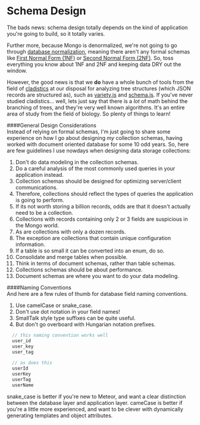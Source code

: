 Schema Design  
====================================

The bads news:  schema design totally depends on the kind of application you're going to build, so it totally varies.

Further more, because Mongo is denormalized, we're not going to go through [database normalization](http://en.wikipedia.org/wiki/Database_normalization), meaning there aren't any formal schemas like [First Normal Form (1NF)](http://en.wikipedia.org/wiki/First_normal_form) or [Second Normal Form (2NF)](http://en.wikipedia.org/wiki/Second_normal_form). So, toss everything you know about 1NF and 2NF and keeping data DRY out the window.  

However, the good news is that we **do** have a whole bunch of tools from the field of [cladistics](http://en.wikipedia.org/wiki/Cladistics) at our disposal for analyzing tree structures (which JSON records are structured as), such as [variety.js](https://github.com/variety/variety) and [schema.js](http://skratchdot.com/projects/mongodb-schema/).  If you've never studied cladistics...  well, lets just say that there is a *lot* of math behind the branching of trees, and they're very well known algorithms.  It's an entire area of study from the field of biology.  So plenty of things to learn!

####General Design Considerations  
Instead of relying on formal schemas, I'm just going to share some experience on how I go about designing *my* collection schemas, having worked with document oriented database for some 10 odd years.  So, here are few guidelines I use nowdays when designing data storage collections:

1.  Don't do data modeling in the collection schemas.  
2.  Do a careful analysis of the most commonly used queries in your application instead.   
3.  Collection schemas should be designed for optimizing server/client communications.  
4.  Therefore, collections should reflect the types of queries the application is going to perform.  
5.  If its not worth storing a billion records, odds are that it doesn't actually need to be a collection.  
6.  Collections with records containing only 2 or 3 fields are suspicious in the Mongo world.  
7.  As are collections with only a dozen records.  
8.  The exception are collections that contain unique configuration information.
9.  If a table is so small it can be converted into an enum, do so.    
10.  Consolidate and merge tables when possible.  
11.  Think in terms of document schemas, rather than table schemas.  
12.  Collections schemas should be about performance.  
13.  Document schemas are where you want to do your data modeling.  


####Naming Conventions  
And here are a few rules of thumb for database field naming conventions.  

1.  Use camelCase or snake_case.  
2.  Don't use dot notation in your field names!  
3.  SmallTalk style type suffixes can be quite useful.  
4.  But don't go overboard with Hungarian notation prefixes.

````js
  // this naming convention works well
  user_id  
  user_key  
  user_tag
  
  // as does this
  userId  
  userKey  
  userTag
  userName
````

snake_case is better if you're new to Meteor, and want a clear distinction between the database layer and application layer.  cameCase is better if you're a little more experienced, and want to be clever with dynamically generating templates and object attributes.  





